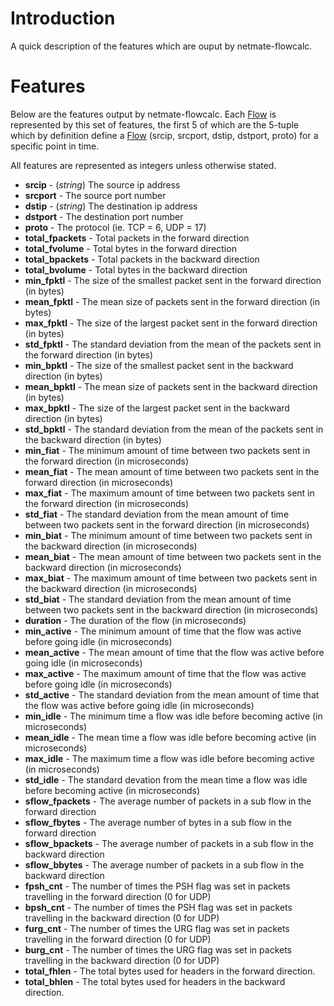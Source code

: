 

# Introduction #

A quick description of the features which are ouput by netmate-flowcalc.

# Features #

Below are the features output by netmate-flowcalc. Each [Flow](Flow.md) is represented by this set of features, the first 5 of which are the 5-tuple which by definition define a [Flow](Flow.md) (srcip, srcport, dstip, dstport, proto) for a specific point in time.

All features are represented as integers unless otherwise stated.

  * **srcip** - (_string_) The source ip address
  * **srcport** - The source port number
  * **dstip** - (_string_) The destination ip address
  * **dstport** - The destination port number
  * **proto** - The protocol (ie. TCP = 6, UDP = 17)
  * **total\_fpackets** - Total packets in the forward direction
  * **total\_fvolume** - Total bytes in the forward direction
  * **total\_bpackets** - Total packets in the backward direction
  * **total\_bvolume** - Total bytes in the backward direction
  * **min\_fpktl** - The size of the smallest packet sent in the forward direction (in bytes)
  * **mean\_fpktl** - The mean size of packets sent in the forward direction (in bytes)
  * **max\_fpktl** - The size of the largest packet sent in the forward direction (in bytes)
  * **std\_fpktl** - The standard deviation from the mean of the packets sent in the forward direction (in bytes)
  * **min\_bpktl** - The size of the smallest packet sent in the backward direction (in bytes)
  * **mean\_bpktl** - The mean size of packets sent in the backward direction (in bytes)
  * **max\_bpktl** - The size of the largest packet sent in the backward direction (in bytes)
  * **std\_bpktl** - The standard deviation from the mean of the packets sent in the backward direction (in bytes)
  * **min\_fiat** - The minimum amount of time between two packets sent in the forward direction (in microseconds)
  * **mean\_fiat** - The mean amount of time between two packets sent in the forward direction (in microseconds)
  * **max\_fiat** - The maximum amount of time between two packets sent in the forward direction (in microseconds)
  * **std\_fiat** - The standard deviation from the mean amount of time between two packets sent in the forward direction (in microseconds)
  * **min\_biat** - The minimum amount of time between two packets sent in the backward direction (in microseconds)
  * **mean\_biat** - The mean amount of time between two packets sent in the backward direction (in microseconds)
  * **max\_biat** - The maximum amount of time between two packets sent in the backward direction (in microseconds)
  * **std\_biat** - The standard deviation from the mean amount of time between two packets sent in the backward direction (in microseconds)
  * **duration** - The duration of the flow (in microseconds)
  * **min\_active** - The minimum amount of time that the flow was active before going idle (in microseconds)
  * **mean\_active** - The mean amount of time that the flow was active before going idle (in microseconds)
  * **max\_active** - The maximum amount of time that the flow was active before going idle (in microseconds)
  * **std\_active** - The standard deviation from the mean amount of time that the flow was active before going idle (in microseconds)
  * **min\_idle** - The minimum time a flow was idle before becoming active (in microseconds)
  * **mean\_idle** - The mean time a flow was idle before becoming active (in microseconds)
  * **max\_idle** - The maximum time a flow was idle before becoming active (in microseconds)
  * **std\_idle** - The standard devation from the mean time a flow was idle before becoming active (in microseconds)
  * **sflow\_fpackets** - The average number of packets in a sub flow in the forward direction
  * **sflow\_fbytes** - The average number of bytes in a sub flow in the forward direction
  * **sflow\_bpackets** - The average number of packets in a sub flow in the backward direction
  * **sflow\_bbytes** - The average number of packets in a sub flow in the backward direction
  * **fpsh\_cnt** - The number of times the PSH flag was set in packets travelling in the forward direction (0 for UDP)
  * **bpsh\_cnt** - The number of times the PSH flag was set in packets travelling in the backward direction (0 for UDP)
  * **furg\_cnt** - The number of times the URG flag was set in packets travelling in the forward direction (0 for UDP)
  * **burg\_cnt** - The number of times the URG flag was set in packets travelling in the backward direction (0 for UDP)
  * **total\_fhlen** - The total bytes used for headers in the forward direction.
  * **total\_bhlen** - The total bytes used for headers in the backward direction.